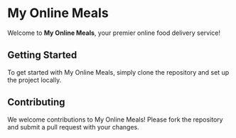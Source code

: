# My Online Meals

Welcome to **My Online Meals**, your premier online food delivery service! 

## Getting Started

To get started with My Online Meals, simply clone the repository and set up the project locally.

## Contributing

We welcome contributions to My Online Meals! Please fork the repository and submit a pull request with your changes. 